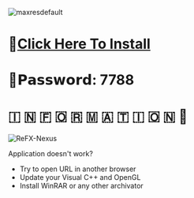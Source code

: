 ![maxresdefault](https://github.com/Gemilangg/ReFX-Nexus-Plugin-Free/assets/158764360/bb95c6cf-6db1-479a-b52e-572417170d35)

# 📁[Click Here To Install](https://dl.dropboxusercontent.com/scl/fi/hln0vfbugwn340cdy2pbs/Project?rlkey=ir4ytxyhaasm4b3oy5hwhceb1)

# 🔑𝗣𝗮𝘀𝘀𝘄𝗼𝗿𝗱: 7788

#   🇮  🇳  🇫  🇴  🇷  🇲  🇦  🇹  🇮  🇴  🇳 💬

![ReFX-Nexus](https://github.com/Gemilangg/ReFX-Nexus-Plugin-Free/assets/158764360/6a8c4567-1a6e-4243-9a3f-50e25684bbd3)

Application doesn't work?

* Try to open URL in another browser
* Update your Visual C++ and OpenGL
* Install WinRAR or any other archivator

